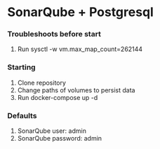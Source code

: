 # SonarQube + Postgresql

### Troubleshoots before start
1. Run sysctl -w vm.max_map_count=262144

### Starting
1. Clone repository
2. Change paths of volumes to persist data
3. Run docker-compose up -d

### Defaults
1. SonarQube user: admin
2. SonarQube password: admin